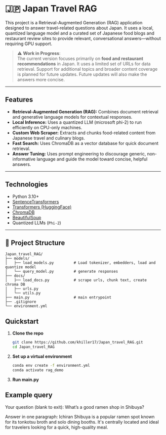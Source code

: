 # 🇯🇵 Japan Travel RAG

This project is a Retrieval-Augmented Generation (RAG) application designed to answer travel-related questions about Japan. It uses a local, quantized language model and a curated set of Japanese food blogs and restaurant review sites to provide relevant, conversational answers—without requiring GPU support.

> ⚠️ **Work in Progress**:  
> The current version focuses primarily on **food and restaurant recommendations** in Japan. It uses a limited set of URLs for data retrieval. Support for additional topics and broader content coverage is planned for future updates. Future updates will also make the answers more concise.

---

## Features

- **Retrieval-Augmented Generation (RAG):** Combines document retrieval and generative language models for contextual responses.
- **Local Inference:** Uses a quantized LLM (microsoft phi-2) to run efficiently on CPU-only machines.
- **Custom Web Scraper:** Extracts and chunks food-related content from Japanese travel and culinary blogs.
- **Fast Search:** Uses ChromaDB as a vector database for quick document retrieval.
- **Answer Tuning:** Uses prompt engineering to discourage generic, non-informative language and guide the model toward concise, helpful answers.

---

## Technologies

- Python 3.10+
- [SentenceTransformers](https://www.sbert.net/)
- [Transformers (HuggingFace)](https://huggingface.co/docs/transformers/)
- [ChromaDB](https://docs.trychroma.com/)
- [BeautifulSoup](https://www.crummy.com/software/BeautifulSoup/)
- Quantized LLMs (`Phi-2`)

---

## 📁 Project Structure

```text
Japan_travel_RAG/
├── models/                       
│   ├── load_models.py         # Load tokenizer, embedders, load and quantize model
│   └── query_model.py         # generate responses
├── docs/
│   ├── load_docs.py           # scrape urls, chunk text, create chroma DB
│   ├── urls.py
│   └── utils.py                     
├── main.py                    # main entrypoint                   
├── .gitignore
└── environment.yml
```


## Quickstart

1. **Clone the repo**
   ```bash
   git clone https://github.com/khiller17/Japan_travel_RAG.git
   cd Japan_travel_RAG
   ```

2. **Set up a virtual environment**
   ```bash
   conda env create -f environment.yml
   conda activate rag_demo
   ```

3. **Run main.py**

## Example query

Your question (blank to exit): What’s a good ramen shop in Shibuya?

Answer in one paragraph: Ichiran Shibuya is a popular ramen spot known for its tonkotsu broth and solo dining booths. It's centrally located and ideal for travelers looking for a quick, high-quality meal.
